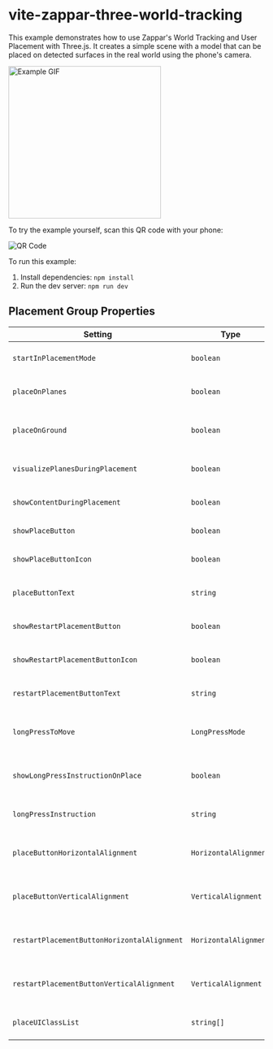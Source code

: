 # vite-zappar-three-world-tracking

This example demonstrates how to use Zappar's World Tracking and User Placement with Three.js. It creates a simple scene with a model that can be placed on detected surfaces in the real world using the phone's camera.

<img src="docs/media/demo.gif" width="300" alt="Example GIF">

To try the example yourself, scan this QR code with your phone:

![QR Code](/docs/media/qrcode.png)

To run this example:

1. Install dependencies: `npm install`
2. Run the dev server: `npm run dev`

## Placement Group Properties

| Setting                                     | Type                  | Description                                                                                                              |
| ------------------------------------------- | --------------------- | ------------------------------------------------------------------------------------------------------------------------ |
| `startInPlacementMode`                      | `boolean`             | Controls if the placement UI shows on launch. Defaults to `false`.                                                       |
| `placeOnPlanes`                             | `boolean`             | Controls if placement occurs on detected planes. Defaults to `true`.                                                     |
| `placeOnGround`                             | `boolean`             | Controls if placement occurs on the ground anchor, if found. Defaults to `false`.                                        |
| `visualizePlanesDuringPlacement`            | `boolean`             | Controls if detected planes are visualized during placement. Defaults to `true`.                                         |
| `showContentDuringPlacement`                | `boolean`             | Controls if the object is visible while placing. Defaults to `true`.                                                     |
| `showPlaceButton`                           | `boolean`             | Controls if the place button is shown. Defaults to `true`.                                                               |
| `showPlaceButtonIcon`                       | `boolean`             | Controls if the place button icon is shown. Defaults to `true`.                                                          |
| `placeButtonText`                           | `string`              | The text displayed on the place button. Defaults to empty string.                                                        |
| `showRestartPlacementButton`                | `boolean`             | Controls if the restart placement button is shown. Defaults to `true`.                                                   |
| `showRestartPlacementButtonIcon`            | `boolean`             | Controls if the restart placement button icon is shown. Defaults to `true`.                                              |
| `restartPlacementButtonText`                | `string`              | The text displayed on the restart placement button. Defaults to empty string.                                            |
| `longPressToMove`                           | `LongPressMode`       | Defines behavior of long press. Can be `none`, `toggle`, or `hold`. Defaults to `LongPressMode.none`.                    |
| `showLongPressInstructionOnPlace`           | `boolean`             | Controls if an instruction for moving the object appears when first placed. Defaults to `false`.                         |
| `longPressInstruction`                      | `string`              | Instruction message shown at initial placement. Defaults to "Tap and hold to move".                                      |
| `placeButtonHorizontalAlignment`            | `HorizontalAlignment` | Horizontal alignment of the place button. Can be `left`, `center`, or `right`. Defaults to `HorizontalAlignment.center`. |
| `placeButtonVerticalAlignment`              | `VerticalAlignment`   | Vertical alignment of the place button. Can be `top`, `center`, or `bottom`. Defaults to `VerticalAlignment.bottom`.     |
| `restartPlacementButtonHorizontalAlignment` | `HorizontalAlignment` | Horizontal alignment of the restart button. Can be `left`, `center`, or `right`. Defaults to `HorizontalAlignment.left`. |
| `restartPlacementButtonVerticalAlignment`   | `VerticalAlignment`   | Vertical alignment of the restart button. Can be `top`, `center`, or `bottom`. Defaults to `VerticalAlignment.bottom`.   |
| `placeUIClassList`                          | `string[]`            | Additional CSS classes for the place UI. Defaults to `["zappar-three-place-ui"]`.                                        |
